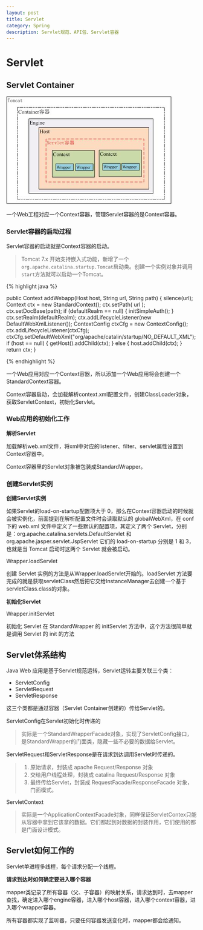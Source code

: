 ```yaml
---
layout: post
title: Servlet
category: Spring
description: Servlet规范、API包、Servlet容器
---
```


# Servlet

## Servlet Container

![](/assets/images/how-tomcat-works/tomcat-servlet-container.jpg)

一个Web工程对应一个Context容器，管理Servlet容器的是Context容器。

### Servlet容器的启动过程

Servlet容器的启动就是Context容器的启动。

> Tomcat 7.x 开始支持嵌入式功能，新增了一个`org.apache.catalina.startup.Tomcat`启动类。创建一个实例对象并调用`start`方法就可以启动一个Tomcat。

{% highlight java %}

public Context addWebapp(Host host, String url, String path) { 
       silence(url); 
       Context ctx = new StandardContext(); 
       ctx.setPath( url ); 
       ctx.setDocBase(path); 
       if (defaultRealm == null) { 
           initSimpleAuth(); 
       } 
       ctx.setRealm(defaultRealm); 
       ctx.addLifecycleListener(new DefaultWebXmlListener()); 
       ContextConfig ctxCfg = new ContextConfig(); 
       ctx.addLifecycleListener(ctxCfg); 
       ctxCfg.setDefaultWebXml("org/apache/catalin/startup/NO_DEFAULT_XML"); 
       if (host == null) { 
           getHost().addChild(ctx); 
       } else { 
           host.addChild(ctx); 
       } 
       return ctx; 
}

{% endhighlight %}

一个Web应用对应一个Context容器，所以添加一个Web应用将会创建一个StandardContext容器。

Context容器启动，会加载解析context.xml配置文件，创建ClassLoader对象，获取ServletContext，初始化Servlet。

### Web应用的初始化工作

**解析Servlet**

加载解析web.xml文件，将xml中对应的listener、filter、servlet属性设置到Context容器中。

Context容器里的Servlet对象被包装成StandardWrapper。

### 创建Servlet实例

**创建Servlet实例**

如果Servlet的load-on-startup配置项大于 0，那么在Context容器启动的时候就会被实例化，前面提到在解析配置文件时会读取默认的 globalWebXml，在 conf 下的 web.xml 文件中定义了一些默认的配置项，其定义了两个 Servlet，分别是：org.apache.catalina.servlets.DefaultServlet 和 org.apache.jasper.servlet.JspServlet 它们的 load-on-startup 分别是 1 和 3，也就是当 Tomcat 启动时这两个 Servlet 就会被启动。

Wrapper.loadServlet 

创建 Servlet 实例的方法是从Wrapper.loadServlet开始的。loadServlet 方法要完成的就是获取servletClass然后把它交给InstanceManager去创建一个基于servletClass.class的对象。

**初始化Servlet**

Wrapper.initServlet

初始化 Servlet 在 StandardWrapper 的 initServlet 方法中，这个方法很简单就是调用 Servlet 的 init 的方法

## Servlet体系结构

Java Web 应用是基于Servlet规范运转，Servlet运转主要关联三个类：
- ServletConfig
- ServletRequest
- ServletResponse

这三个类都是通过容器（Servlet Container创建的）传给Servlet的。

ServletConfig在Servlet初始化时传递的
> 实际是一个StandardWrapperFacade对象，实现了ServletConfig接口，是StandardWrapper的门面类，隐藏一些不必要的数据给Servlet。

ServletRequest和ServletResponse是在请求到达调用Servlet时传递的。
> 1. 原始请求，封装成 apache Request/Response 对象
> 2. 交给用户线程处理，封装成 catalina Request/Response 对象
> 3. 最终传给Servlet，封装成 RequestFacade/ResponseFacade 对象，门面模式。

ServletContext
> 实际是一个ApplicationContextFacade对象，同样保证ServletContex只能从容器中拿到它该拿的数据。它们都起到对数据的封装作用，它们使用的都是门面设计模式。

## Servlet如何工作的

Servlet单进程多线程，每个请求分配一个线程。

**请求到达时如何确定要进入哪个容器**

mapper类记录了所有容器（父、子容器）的映射关系，请求达到时，去mapper查找，确定进入哪个engine容器，进入哪个host容器，进入哪个context容器，进入哪个wrapper容器。

所有容器都实现了监听器，只要任何容器发送变化时，mapper都会给通知。